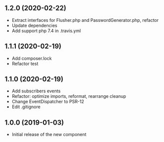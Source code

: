 ## 1.2.0 (2020-02-22)

* Extract interfaces for Flusher.php and PasswordGenerator.php, refactor
* Update dependencies
* Add support php 7.4 in .travis.yml

## 1.1.1 (2020-02-19)

* Add composer.lock
* Refactor test

## 1.1.0 (2020-02-19)

* Add subscribers events 
* Refactor: optimize imports, reformat, rearrange cleanup
* Change EventDispatcher to PSR-12
* Edit .gitignore

## 1.0.0 (2019-01-03)

* Initial release of the new component